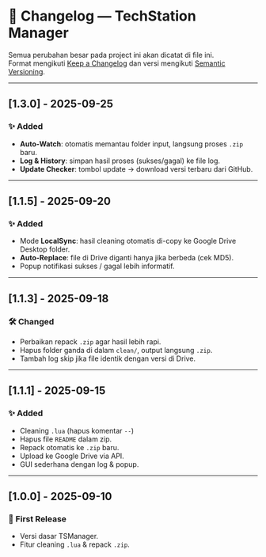 # 📜 Changelog — TechStation Manager

Semua perubahan besar pada project ini akan dicatat di file ini.  
Format mengikuti [Keep a Changelog](https://keepachangelog.com/) dan versi mengikuti [Semantic Versioning](https://semver.org/).  

---

## [1.3.0] - 2025-09-25
### ✨ Added
- **Auto-Watch**: otomatis memantau folder input, langsung proses `.zip` baru.  
- **Log & History**: simpan hasil proses (sukses/gagal) ke file log.  
- **Update Checker**: tombol update → download versi terbaru dari GitHub.  

---

## [1.1.5] - 2025-09-20
### ✨ Added
- Mode **LocalSync**: hasil cleaning otomatis di-copy ke Google Drive Desktop folder.  
- **Auto-Replace**: file di Drive diganti hanya jika berbeda (cek MD5).  
- Popup notifikasi sukses / gagal lebih informatif.  

---

## [1.1.3] - 2025-09-18
### 🛠 Changed
- Perbaikan repack `.zip` agar hasil lebih rapi.  
- Hapus folder ganda di dalam `clean/`, output langsung `.zip`.  
- Tambah log skip jika file identik dengan versi di Drive.  

---

## [1.1.1] - 2025-09-15
### ✨ Added
- Cleaning `.lua` (hapus komentar `--`)  
- Hapus file `README` dalam zip.  
- Repack otomatis ke `.zip` baru.  
- Upload ke Google Drive via API.  
- GUI sederhana dengan log & popup.  

---

## [1.0.0] - 2025-09-10
### 🎉 First Release
- Versi dasar TSManager.  
- Fitur cleaning `.lua` & repack `.zip`.  
